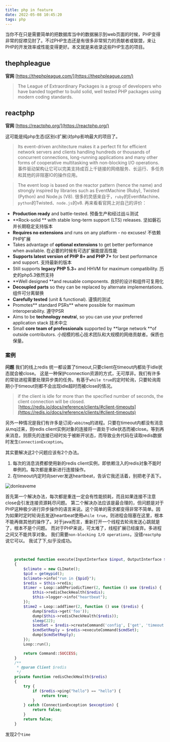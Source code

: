 ```yaml
---
title: php in feature
date: 2022-05-08 10:45:20
tags: php
---
```


当你不在只是需要简单的把数据库当中的数据展示到web页面的时候，PHP变得非常的捉襟见肘了。不过PHP生态还是有很多非常努力的贡献者或联盟，来让PHP的开发效率或性能变得更好。本文就是来收录这些PHP生态的项目。
<!--more-->

## thephpleague

**官网** [https://thephpleague.com/](https://thephpleague.com/)

> The League of Extraordinary Packages is a group of developers who have banded together to build solid, well tested PHP packages using modern coding standards.

## reactphp

**官网** [https://reactphp.org/](https://reactphp.org/)

这可能是纯php生态(区别c扩展)对php影响最大的项目了。

> Its event-driven architecture makes it a perfect fit for efficient network servers and clients handling hundreds or thousands of concurrent connections, long-running applications and many other forms of cooperative multitasking with non-blocking I/O operations.
事件驱动架构让它可以完美支持成百上千链接的网络服务、长运行、多任务和其他的非阻塞IO的操作应用。

> The event loop is based on the reactor pattern (hence the name) and strongly inspired by libraries such as EventMachine (Ruby), Twisted (Python) and Node.js (V8).
很多的灵感来自于，`ruby`的EventMachine、`python`的Twisted、`node.js`的v8.
再来看看官网上对自己的评价：
- **Production ready** and battle-tested.  预备生产和经过战斗测试
- **Rock-solid ** with stable long-term support (LTS) releases. 坚如磐石并长期稳定支持版本
- **Requires no extensions** and runs on any platform - no excuses! 不依赖PHP扩展
- Takes advantage of **optional extensions** to get better performance when available. 在必要的时候有可选扩展能提高性能
- **Supports latest version of PHP 8+ and PHP 7+** for best performance and support.  支持最新的版本
- Still supports **legacy PHP 5.3**+ and HHVM for maximum compatibility. 历史的php5.3依然支持
- **Well designed **and reusable components. 良好的设计和组件可复用化
- **Decoupled parts** so they can be replaced by alternate implementations. 组件可分离替换
- **Carefully tested** (unit & functional).  谨慎的测试
- Promotes** standard PSRs** where possible for maximum interoperability.  遵守PSR
- Aims to be **technology neutra**l, so you can use your preferred application stack  技术中立
- Small **core team of professionals** supported by **large network **of outside contributors.  小规模的核心技术团队和大规模的网络贡献者。保质也保量。

### 案例
**问题** 我们的线上redis 统一都设置了timeout,只要client在timeout内都处于idle状态就会被close。 这是一种保护connection资源的方式，无可厚非。我们有许多的常驻进程需要处理异步类的任务。有基于`while true`的定时轮询，只要轮询周期小于timeout则都不会出现idle超时而被close的情况。

> if the client is idle for more than the specified number of seconds, the client connection will be closed.
[https://redis.io/docs/reference/clients/#client-timeouts](https://redis.io/docs/reference/clients/#client-timeouts)

另外一种情况是我们有许多是订阅`rabbitmq`的进程。只要在timeout内都没有消息从mq过来，则redis client实例对象的连接将一直处于idle状态而被close。等到再来消息，则原先的连接已经时处于被断开状态，而导致业务代码在读取redis数据时发生`ConnectionException`。

其实要解决这2个问题应该有2个办法。
1. 每次的消息消费都使用新的redis client实例，即依赖注入的redis对象不能时单例的。每次都是重新进行连接操作。
2. 在timeout内定时向server发送heartbeat，告诉它我还活着，别把老子丢下。

![donleaveme](https://vison-blog.oss-cn-beijing.aliyuncs.com/20220508204048.png)

首先第一个解决办法，每次都是重连一定会有性能损耗，而且如果连接不注意close会引发连接资源耗尽问题。
第二个解决办法应该是最合理的，但问题是对于PHP这种极少进行异步操作的语言来说。这个简单的需求都变得非常不简单。因为如果时定时轮询去发送heartbeat使用`while true`，则进程会阻塞在这里，根本不能再做其他的操作了。对于java而言，重新打开一个线程去轮询发送心跳就是了，根本不是个问题。
而对于PHP来说，可太难了，线程扩展已经废弃。多进程之间又不能共享对象。
我们需要`non-blocking I/O operations`，没错`reactphp`说它可以。
我试了下,似乎没成功。
```php

    
    protected function execute(InputInterface $input, OutputInterface $output)
    {
        $climate = new CLImate();
        $pid = getmypid();
        $climate->info("run in {$pid}");
        $redis = $this->redis;
        $timer = Loop::addPeriodicTimer(2, function () use ($redis) {
            $this->redisCheckHealth($redis);
            $this->logger->info("heartbeat");
        });
        $time2 = Loop::addTimer(2, function () use ($redis) {
            dump($redis->get('foo'));
            dump($this->redisCheckHealth($redis));
            sleep(22);
            $cmdSet = $redis->createCommand('config', ['get', 'timeout']);
            $cmdSetReply = $redis->executeCommand($cmdSet);
            dump($cmdSetReply);
        });
        Loop::run();

        return Command::SUCCESS;
    }
    /**
     * @param Client $redis
     */
    private function redisCheckHealth($redis)
    {
        try {
            if ($redis->ping("hello") == "hello") {
                return true;
            }
        } catch (ConnectionException $exception) {
            return false;
        }
        return false;
    }
```
发现2个`time`






